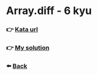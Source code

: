 # Array.diff - 6 kyu

### :point_right: [Kata url](https://www.codewars.com/kata/523f5d21c841566fde000009)

### :point_right: [My solution](./index.js)

### :arrow_left: [Back](../README.md)
